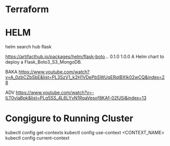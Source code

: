 # Terraform


# HELM

helm search hub flask

https://artifacthub.io/packages/helm/flask-boto...      0.1.0          1.0.0           A Helm chart to deploy a Flask_Boto3_S3_MongoDB.

BAKA
https://www.youtube.com/watch?v=A_0zbCZbSbE&list=PL3SzV1_k2H1VDePbSWUqERqlBXIk02wCQ&index=28

ADV
https://www.youtube.com/watch?v=-lLT0vlaBpk&list=PLg5SS_4L6LYvN1RqaVesof8KAf-02fJSi&index=13

# Congigure to Running Cluster

kubectl config get-contexts
kubectl config use-context <CONTEXT_NAME>
kubectl config current-context

